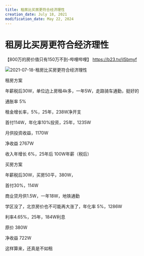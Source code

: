 ```yaml
---
title: 租房比买房更符合经济理性
creation_date: July 18, 2021
modification_date: May 22, 2024
---
```



# 租房比买房更符合经济理性

【800万的房价值只有150万不到-哔哩哔哩】 https://b23.tv/ilSbmyf

![2021-07-18-租房比买房更符合经济理性](assets/2021-07-18-租房比买房更符合经济理性.jpeg)

租房方案

年薪税后30W，单位边上房租4k多，一年5W，走路骑车通勤，挺好的

通胀率 5%

租金增长率，5%，25年，238W净开支

首付114W，年化率10%投资，25年，1235W

月供投资收益，1170W

净收益 2767W

收入年增长 6%，25年后 100W年薪（税后）

买房方案

年薪税后30W，买房50平，380W，

首付30%，114W

商业贷月供1.5W，一年18W，地铁通勤

学区没了，北京房价也不可能再大涨了，年化率 5%，1286W

利率4.65%，25年，184W利息

原价 380W

净收益 722W

这样算来，还真是不如租


